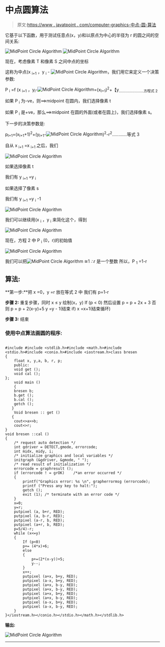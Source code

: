 # 中点圆算法

> 原文:[https://www . javatpoint . com/computer-graphics-中点-圆-算法](https://www.javatpoint.com/computer-graphics-midpoint-circle-algorithm)

它基于以下函数，用于测试任意点(x，y)和以原点为中心的半径为 r 的圆之间的空间关系:

![MidPoint Circle Algorithm](../Images/4a487f5768a643863c81690004ee1f66.png)
![MidPoint Circle Algorithm](../Images/443c2ce62c43bbb18a5a0a987da85f75.png)

现在，考虑像素 T 和像素 S 之间中点的坐标

这称为中点(x <sub>i+1</sub> ，y <sub>i</sub> - ![MidPoint Circle Algorithm](../Images/253bb103c5867b7f994666b9c07b47fc.png)，我们用它来定义一个决策参数:

P <sub>i</sub> =f (x <sub>i+1</sub> ，y<sub>I</sub>-![MidPoint Circle Algorithm](../Images/253bb103c5867b7f994666b9c07b47fc.png)=(x<sub>I+1</sub>)<sup>2</sup>+【y<sub>……………………方程式 2</sub>

如果 P <sub>i</sub> 为-ve，则⟹midpoint 在圆内，我们选择像素 t

如果 P <sub>i</sub> 是+ve，那么⟹midpoint 在圆的外面(或者在圆上)，我们选择像素 s。

下一步的决策参数是:

p<sub>I+1</sub>=(x<sub>I+1</sub>+1)<sup>2</sup>+(y<sub>I+1</sub>-![MidPoint Circle Algorithm](../Images/253bb103c5867b7f994666b9c07b47fc.png))<sup>2</sup>-r<sup>2</sup>............等式 3

自从 x <sub>i+1</sub> =x <sub>i+1</sub> 之后，我们

![MidPoint Circle Algorithm](../Images/40559cb201d1a64eed278fc298b4db01.png)

如果选择像素 t

我们有 y <sub>i+1</sub> =y <sub>i</sub>

如果选择了像素 s

我们有 y <sub>i+1</sub> =y <sub>i</sub> -1

![MidPoint Circle Algorithm](../Images/c8b4c8717f0ddc9dc5fce0316166dc80.png)

我们可以继续用(x <sub>i</sub> ，y <sub>i</sub> 来简化这个，得到

![MidPoint Circle Algorithm](../Images/62d943d7435d245f3dacce4af31c7bd4.png)

现在，方程 2 中 P <sub>i</sub> (0，r)的初始值

![MidPoint Circle Algorithm](../Images/8a1aa89a65b2d3373dbc9db4a36bc0e2.png)

我们可以把![MidPoint Circle Algorithm](../Images/cc7d0ad3d9f731e8da3ec07f76b32f33.png) ≅1
∴r 是一个整数
所以，P <sub>1</sub> =1-r

## 算法:

**第一步:**把 x =0，y =r 放在等式 2 中
我们有 p=1-r

**步骤 2:** 重复步骤，同时 x ≤ y
绘制(x，y)
If (p < 0)
然后设置 p = p + 2x + 3
否则
p = p + 2(x-y)+5
y =y - 1(结束 if)
x =x+1(结束循环)

**步骤 3:** 结束

### 使用中点算法画圆的程序:

```

#include #include <stdlib.h>#include <math.h>#include <stdio.h>#include <conio.h>#include <iostream.h>class bresen
{
	float x, y,a, b, r, p;
	public:
	void get ();
	void cal ();
};
	void main ()
    {
	bresen b;
	b.get ();
	b.cal ();
	getch ();
   }
	Void bresen :: get ()
   {
	cout<>a>>b;
	cout<>r;
}
void bresen ::cal ()
{
	/* request auto detection */
	int gdriver = DETECT,gmode, errorcode;
	int midx, midy, i;
	/* initialize graphics and local variables */
	initgraph (&gdriver, &gmode, " ");
	/* read result of initialization */
	errorcode = graphresult ();
	if (errorcode ! = grOK)    /*an error occurred */
	{
 		printf("Graphics error: %s \n", grapherrormsg (errorcode);
		printf ("Press any key to halt:");
		getch ();
		exit (1); /* terminate with an error code */
	}
	x=0;
	y=r;
	putpixel (a, b+r, RED);
	putpixel (a, b-r, RED);
	putpixel (a-r, b, RED);
	putpixel (a+r, b, RED);
	p=5/4)-r;
	while (x<=y)
	{
		If (p<0)
		p+= (4*x)+6;
		else
		{
			p+=(2*(x-y))+5;
			y--;
		}
		x++;
		putpixel (a+x, b+y, RED);
		putpixel (a-x, b+y, RED);
		putpixel (a+x, b-y, RED);
		putpixel (a+x, b-y, RED);
		putpixel (a+x, b+y, RED);
		putpixel (a+x, b-y, RED);
		putpixel (a-x, b+y, RED);
		putpixel (a-x, b-y, RED);
	}
}</iostream.h></conio.h></stdio.h></math.h></stdlib.h> 
```

**输出:**

![MidPoint Circle Algorithm](../Images/098835026c61b27a665cb8742476887a.png)

* * *